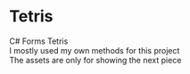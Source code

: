 # Tetris
C# Forms Tetris  
I mostly used my own methods for this project  
The assets are only for showing the next piece  
